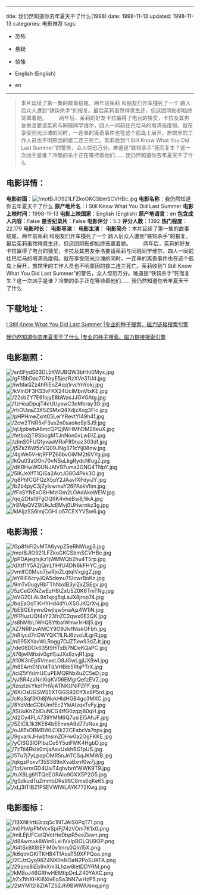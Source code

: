
---
title: 我仍然知道你去年夏天干了什么(1998)
date: 1998-11-13
updated: 1998-11-13
categories: 电影推荐
tags:
- 恐怖
- 悬疑
- 惊悚

- English (English)
- en
---


> 本片延续了第一集的故事结尾，两年前茱莉 和朋友们开车撞死了一个 路人后众人遭到“铁钩杀手”的报复。最后茱莉虽然得意生还，但这团阴影却始终笼罩着她。  　　两年后，茱莉的好友卡拉赢得了电台的猜奖，卡拉及其男友泰洛要请茱莉与同班同学维尔，四人一同前往巴哈马的塔湾岛度假。就在享受阳光沙滩的同时，一连串的离奇事件也在这个孤岛上展开，旅馆里的工作人员也不明原因的接二连三死亡。茱莉收到“I Still Know What You Did Last Summer”的警告，众人惊恐万分。难道是“铁钩杀手”死而复生？这一次凶手是谁？冷酷的杀手正在等待着他们…… 我仍然知道你去年夏天干了什么

## **电影详情**：

**电影封面**：<img src="https://image.tmdb.org/t/p/w200/motBJIO921LFZkoGKCSbmSCVHBc.jpg" alt="/motBJIO921LFZkoGKCSbmSCVHBc.jpg" title="/motBJIO921LFZkoGKCSbmSCVHBc.jpg">
**电影名称**：我仍然知道你去年夏天干了什么
**原产地片名**：I Still Know What You Did Last Summer
**电影上映时间**：1998-11-13
**电影上映国家**：English (English)
**原产地语言**：en
**包含成人内容**：False
**是否纪录片**：False
**电影评分**：5.3
**评分人数**：1392
**热门程度**：22.179
**电影时长**：
**电影导演**：
**电影主演**：
**电影简介**：本片延续了第一集的故事结尾，两年前茱莉 和朋友们开车撞死了一个 路人后众人遭到“铁钩杀手”的报复。最后茱莉虽然得意生还，但这团阴影却始终笼罩着她。  　　两年后，茱莉的好友卡拉赢得了电台的猜奖，卡拉及其男友泰洛要请茱莉与同班同学维尔，四人一同前往巴哈马的塔湾岛度假。就在享受阳光沙滩的同时，一连串的离奇事件也在这个孤岛上展开，旅馆里的工作人员也不明原因的接二连三死亡。茱莉收到“I Still Know What You Did Last Summer”的警告，众人惊恐万分。难道是“铁钩杀手”死而复生？这一次凶手是谁？冷酷的杀手正在等待着他们…… 我仍然知道你去年夏天干了什么

## **下载地址**：
[I Still Know What You Did Last Summer |专业的种子搜索、磁力链接搜索引擎](https://movie.amd794.com:2083/?search=I%20Still%20Know%20What%20You%20Did%20Last%20Summer&ordering=&mode=match_phrase&page_size=10&page=1)

[我仍然知道你去年夏天干了什么 |专业的种子搜索、磁力链接搜索引擎](https://movie.amd794.com:2083/?search=%E6%88%91%E4%BB%8D%E7%84%B6%E7%9F%A5%E9%81%93%E4%BD%A0%E5%8E%BB%E5%B9%B4%E5%A4%8F%E5%A4%A9%E5%B9%B2%E4%BA%86%E4%BB%80%E4%B9%88&ordering=&mode=match_phrase&page_size=10&page=1)
 

## **电影剧照**：
<img src="https://image.tmdb.org/t/p/original/sn5FydS63DL5KWUBQW3bHhi0Myx.jpg" alt="/sn5FydS63DL5KWUBQW3bHhi0Myx.jpg" title="/sn5FydS63DL5KWUBQW3bHhi0Myx.jpg"><img src="https://image.tmdb.org/t/p/original/gF1BbDac7ONryE5jezRzXVe31Ud.jpg" alt="/gF1BbDac7ONryE5jezRzXVe31Ud.jpg" title="/gF1BbDac7ONryE5jezRzXVe31Ud.jpg"><img src="https://image.tmdb.org/t/p/original/iwMaQZz4hRiEoZAqq1rvcYnYokj.jpg" alt="/iwMaQZz4hRiEoZAqq1rvcYnYokj.jpg" title="/iwMaQZz4hRiEoZAqq1rvcYnYokj.jpg"><img src="https://image.tmdb.org/t/p/original/kVlnDF3H33vFKX24UcIMbnVtxKE.jpg" alt="/kVlnDF3H33vFKX24UcIMbnVtxKE.jpg" title="/kVlnDF3H33vFKX24UcIMbnVtxKE.jpg"><img src="https://image.tmdb.org/t/p/original/22sbZY7E6fojyE8bWasJJGVGAtg.jpg" alt="/22sbZY7E6fojyE8bWasJJGVGAtg.jpg" title="/22sbZY7E6fojyE8bWasJJGVGAtg.jpg"><img src="https://image.tmdb.org/t/p/original/1zHoaDpujT4eUUyswC3oMbray3O.jpg" alt="/1zHoaDpujT4eUUyswC3oMbray3O.jpg" title="/1zHoaDpujT4eUUyswC3oMbray3O.jpg"><img src="https://image.tmdb.org/t/p/original/rhOUzaZ3X5ZSMxQ4XdjzXog3Fic.jpg" alt="/rhOUzaZ3X5ZSMxQ4XdjzXog3Fic.jpg" title="/rhOUzaZ3X5ZSMxQ4XdjzXog3Fic.jpg"><img src="https://image.tmdb.org/t/p/original/pHPHmeZxnt05LerYRevtYI49h4f.jpg" alt="/pHPHmeZxnt05LerYRevtYI49h4f.jpg" title="/pHPHmeZxnt05LerYRevtYI49h4f.jpg"><img src="https://image.tmdb.org/t/p/original/2cw2TNR5xF3us2n0saokoSjrSJ9.jpg" alt="/2cw2TNR5xF3us2n0saokoSjrSJ9.jpg" title="/2cw2TNR5xF3us2n0saokoSjrSJ9.jpg"><img src="https://image.tmdb.org/t/p/original/qUjpbwbA6mcQPQjlWHMhDM26euX.jpg" alt="/qUjpbwbA6mcQPQjlWHMhDM26euX.jpg" title="/qUjpbwbA6mcQPQjlWHMhDM26euX.jpg"><img src="https://image.tmdb.org/t/p/original/fetbo2jT9SbcgMTJnNon0xLwDIZ.jpg" alt="/fetbo2jT9SbcgMTJnNon0xLwDIZ.jpg" title="/fetbo2jT9SbcgMTJnNon0xLwDIZ.jpg"><img src="https://image.tmdb.org/t/p/original/zImS0FUGfyvaeMRoF80naz303df.jpg" alt="/zImS0FUGfyvaeMRoF80naz303df.jpg" title="/zImS0FUGfyvaeMRoF80naz303df.jpg"><img src="https://image.tmdb.org/t/p/original/j5ZkZ6W5zVQ09JNg371cYij08nw.jpg" alt="/j5ZkZ6W5zVQ09JNg371cYij08nw.jpg" title="/j5ZkZ6W5zVQ09JNg371cYij08nw.jpg"><img src="https://image.tmdb.org/t/p/original/4gWe5VHrjRFPZ66bvGlMM2t6VYg.jpg" alt="/4gWe5VHrjRFPZ66bvGlMM2t6VYg.jpg" title="/4gWe5VHrjRFPZ66bvGlMM2t6VYg.jpg"><img src="https://image.tmdb.org/t/p/original/kQu03aOOn70vNSuLkgRydcNfugZ.jpg" alt="/kQu03aOOn70vNSuLkgRydcNfugZ.jpg" title="/kQu03aOOn70vNSuLkgRydcNfugZ.jpg"><img src="https://image.tmdb.org/t/p/original/dKRHwW0UNJAlV97uma2GNG4TNpY.jpg" alt="/dKRHwW0UNJAlV97uma2GNG4TNpY.jpg" title="/dKRHwW0UNJAlV97uma2GNG4TNpY.jpg"><img src="https://image.tmdb.org/t/p/original/5iKJeXfT1QISa2AutJG8G4Pkk3O.jpg" alt="/5iKJeXfT1QISa2AutJG8G4Pkk3O.jpg" title="/5iKJeXfT1QISa2AutJG8G4Pkk3O.jpg"><img src="https://image.tmdb.org/t/p/original/q8PhfCGFQzX5pY2JAavfXFdyiJY.jpg" alt="/q8PhfCGFQzX5pY2JAavfXFdyiJY.jpg" title="/q8PhfCGFQzX5pY2JAavfXFdyiJY.jpg"><img src="https://image.tmdb.org/t/p/original/b2b4pyC3jZylvwmuY26PAskVIim.jpg" alt="/b2b4pyC3jZylvwmuY26PAskVIim.jpg" title="/b2b4pyC3jZylvwmuY26PAskVIim.jpg"><img src="https://image.tmdb.org/t/p/original/fFaSYNExO8HMzlGm2LOAdAkeWEW.jpg" alt="/fFaSYNExO8HMzlGm2LOAdAkeWEW.jpg" title="/fFaSYNExO8HMzlGm2LOAdAkeWEW.jpg"><img src="https://image.tmdb.org/t/p/original/qqj2Dfsf8FgOQ9K4vheBw8j1ikA.jpg" alt="/qqj2Dfsf8FgOQ9K4vheBw8j1ikA.jpg" title="/qqj2Dfsf8FgOQ9K4vheBw8j1ikA.jpg"><img src="https://image.tmdb.org/t/p/original/r8MpQVZ9iUkJcEMvj0UHwrnkz3g.jpg" alt="/r8MpQVZ9iUkJcEMvj0UHwrnkz3g.jpg" title="/r8MpQVZ9iUkJcEMvj0UHwrnkz3g.jpg"><img src="https://image.tmdb.org/t/p/original/klAIjzSS6imjCGHLo57CEXYVSw6.jpg" alt="/klAIjzSS6imjCGHLo57CEXYVSw6.jpg" title="/klAIjzSS6imjCGHLo57CEXYVSw6.jpg">

## **电影海报**：
<img src="https://image.tmdb.org/t/p/original/Gp8fkFl2vMTA6yvpZ5eRNWugj3.jpg" alt="/Gp8fkFl2vMTA6yvpZ5eRNWugj3.jpg" title="/Gp8fkFl2vMTA6yvpZ5eRNWugj3.jpg"><img src="https://image.tmdb.org/t/p/original/motBJIO921LFZkoGKCSbmSCVHBc.jpg" alt="/motBJIO921LFZkoGKCSbmSCVHBc.jpg" title="/motBJIO921LFZkoGKCSbmSCVHBc.jpg"><img src="https://image.tmdb.org/t/p/original/pPDAjegtsjkz1jWMWQb2hu4T5rp.jpg" alt="/pPDAjegtsjkz1jWMWQb2hu4T5rp.jpg" title="/pPDAjegtsjkz1jWMWQb2hu4T5rp.jpg"><img src="https://image.tmdb.org/t/p/original/dXtf1Y5A2jQmLfIHfU4DN6kFHYC.jpg" alt="/dXtf1Y5A2jQmLfIHfU4DN6kFHYC.jpg" title="/dXtf1Y5A2jQmLfIHfU4DN6kFHYC.jpg"><img src="https://image.tmdb.org/t/p/original/vmlfC0Muo7jwRjoZLqtqiVxgigZ.jpg" alt="/vmlfC0Muo7jwRjoZLqtqiVxgigZ.jpg" title="/vmlfC0Muo7jwRjoZLqtqiVxgigZ.jpg"><img src="https://image.tmdb.org/t/p/original/eYRiE6cryJQA5ckmu7SIcwrBoKz.jpg" alt="/eYRiE6cryJQA5ckmu7SIcwrBoKz.jpg" title="/eYRiE6cryJQA5ckmu7SIcwrBoKz.jpg"><img src="https://image.tmdb.org/t/p/original/9mTv0ugyRbTThNxdB3yiZxZSEgv.jpg" alt="/9mTv0ugyRbTThNxdB3yiZxZSEgv.jpg" title="/9mTv0ugyRbTThNxdB3yiZxZSEgv.jpg"><img src="https://image.tmdb.org/t/p/original/5zCeGXNZwEzH8tZxU5Z0K6TmTNg.jpg" alt="/5zCeGXNZwEzH8tZxU5Z0K6TmTNg.jpg" title="/5zCeGXNZwEzH8tZxU5Z0K6TmTNg.jpg"><img src="https://image.tmdb.org/t/p/original/oVG20LAL9s1xpg5qLaJX8jrop74.jpg" alt="/oVG20LAL9s1xpg5qLaJX8jrop74.jpg" title="/oVG20LAL9s1xpg5qLaJX8jrop74.jpg"><img src="https://image.tmdb.org/t/p/original/bqEaGqTiKHYHd4dYuX5GJKQrXvj.jpg" alt="/bqEaGqTiKHYHd4dYuX5GJKQrXvj.jpg" title="/bqEaGqTiKHYHd4dYuX5GJKQrXvj.jpg"><img src="https://image.tmdb.org/t/p/original/bEBGEliywuQwjlqw5naAjz4W1iN.jpg" alt="/bEBGEliywuQwjlqw5naAjz4W1iN.jpg" title="/bEBGEliywuQwjlqw5naAjz4W1iN.jpg"><img src="https://image.tmdb.org/t/p/original/fFPIuzUQf4sY23fnZC2qwx0E2QK.jpg" alt="/fFPIuzUQf4sY23fnZC2qwx0E2QK.jpg" title="/fFPIuzUQf4sY23fnZC2qwx0E2QK.jpg"><img src="https://image.tmdb.org/t/p/original/s8hMlbLiWnQ8YtbalWmw1rHiIj5.jpg" alt="/s8hMlbLiWnQ8YtbalWmw1rHiIj5.jpg" title="/s8hMlbLiWnQ8YtbalWmw1rHiIj5.jpg"><img src="https://image.tmdb.org/t/p/original/iZ7NRPzvAMCY9O9JlvfNiskOFbh.jpg" alt="/iZ7NRPzvAMCY9O9JlvfNiskOFbh.jpg" title="/iZ7NRPzvAMCY9O9JlvfNiskOFbh.jpg"><img src="https://image.tmdb.org/t/p/original/nRIycd7nOWYQK11LRJ6zvoULgrR.jpg" alt="/nRIycd7nOWYQK11LRJ6zvoULgrR.jpg" title="/nRIycd7nOWYQK11LRJ6zvoULgrR.jpg"><img src="https://image.tmdb.org/t/p/original/nS95XYavWLRogg7DJZTxw93dZJt.jpg" alt="/nS95XYavWLRogg7DJZTxw93dZJt.jpg" title="/nS95XYavWLRogg7DJZTxw93dZJt.jpg"><img src="https://image.tmdb.org/t/p/original/xle08DOk635t9HTxBi7NDeKQaPC.jpg" alt="/xle08DOk635t9HTxBi7NDeKQaPC.jpg" title="/xle08DOk635t9HTxBi7NDeKQaPC.jpg"><img src="https://image.tmdb.org/t/p/original/i76jwlMItxiv0gtfEuJXs8zvjR1.jpg" alt="/i76jwlMItxiv0gtfEuJXs8zvjR1.jpg" title="/i76jwlMItxiv0gtfEuJXs8zvjR1.jpg"><img src="https://image.tmdb.org/t/p/original/t10K3nEp5VmxeLO8JGwLgjUX9wl.jpg" alt="/t10K3nEp5VmxeLO8JGwLgjUX9wl.jpg" title="/t10K3nEp5VmxeLO8JGwLgjUX9wl.jpg"><img src="https://image.tmdb.org/t/p/original/h8EArhENVt4TiLVHBib5RhjPTrX.jpg" alt="/h8EArhENVt4TiLVHBib5RhjPTrX.jpg" title="/h8EArhENVt4TiLVHBib5RhjPTrX.jpg"><img src="https://image.tmdb.org/t/p/original/iciZ5fYslmUCuPEMQRNx4uZC5eD.jpg" alt="/iciZ5fYslmUCuPEMQRNx4uZC5eD.jpg" title="/iciZ5fYslmUCuPEMQRNx4uZC5eD.jpg"><img src="https://image.tmdb.org/t/p/original/yJSR4zaNnXiqKV06EMgrQefzEVZ.jpg" alt="/yJSR4zaNnXiqKV06EMgrQefzEVZ.jpg" title="/yJSR4zaNnXiqKV06EMgrQefzEVZ.jpg"><img src="https://image.tmdb.org/t/p/original/lzozIzkYko1PrfAjATNKUNiPZFF.jpg" alt="/lzozIzkYko1PrfAjATNKUNiPZFF.jpg" title="/lzozIzkYko1PrfAjATNKUNiPZFF.jpg"><img src="https://image.tmdb.org/t/p/original/6KiOsUGSWS5XTGGS92OYXx9P5rd.jpg" alt="/6KiOsUGSWS5XTGGS92OYXx9P5rd.jpg" title="/6KiOsUGSWS5XTGGS92OYXx9P5rd.jpg"><img src="https://image.tmdb.org/t/p/original/cKqSqf3Kh8jWokHIdHGB4gc3MXC.jpg" alt="/cKqSqf3Kh8jWokHIdHGB4gc3MXC.jpg" title="/cKqSqf3Kh8jWokHIdHGB4gc3MXC.jpg"><img src="https://image.tmdb.org/t/p/original/8YdVdcGDbUmfEc2YkiAIzqxTvFy.jpg" alt="/8YdVdcGDbUmfEc2YkiAIzqxTvFy.jpg" title="/8YdVdcGDbUmfEc2YkiAIzqxTvFy.jpg"><img src="https://image.tmdb.org/t/p/original/lSUuKhZblDuNCG4tfG0zqzj80qH.jpg" alt="/lSUuKhZblDuNCG4tfG0zqzj80qH.jpg" title="/lSUuKhZblDuNCG4tfG0zqzj80qH.jpg"><img src="https://image.tmdb.org/t/p/original/d2Cy4PL4739YMM6Q7usiEI5AhJF.jpg" alt="/d2Cy4PL4739YMM6Q7usiEI5AhJF.jpg" title="/d2Cy4PL4739YMM6Q7usiEI5AhJF.jpg"><img src="https://image.tmdb.org/t/p/original/5ZiCIL1k3KE64bEEmmA9d77oNox.jpg" alt="/5ZiCIL1k3KE64bEEmmA9d77oNox.jpg" title="/5ZiCIL1k3KE64bEEmmA9d77oNox.jpg"><img src="https://image.tmdb.org/t/p/original/oJATxDBMBWLCXk22CEsbcVa7npv.jpg" alt="/oJATxDBMBWLCXk22CEsbcVa7npv.jpg" title="/oJATxDBMBWLCXk22CEsbcVa7npv.jpg"><img src="https://image.tmdb.org/t/p/original/9gvarkJHwbfnsmZOHw0a2OgFKKE.jpg" alt="/9gvarkJHwbfnsmZOHw0a2OgFKKE.jpg" title="/9gvarkJHwbfnsmZOHw0a2OgFKKE.jpg"><img src="https://image.tmdb.org/t/p/original/yCISG3lOPIbzCo5Y5utFMK4HgbD.jpg" alt="/yCISG3lOPIbzCo5Y5utFMK4HgbD.jpg" title="/yCISG3lOPIbzCo5Y5utFMK4HgbD.jpg"><img src="https://image.tmdb.org/t/p/original/7zTtl4RkIs0mjaAsvUxkhBG1pUS.jpg" alt="/7zTtl4RkIs0mjaAsvUxkhBG1pUS.jpg" title="/7zTtl4RkIs0mjaAsvUxkhBG1pUS.jpg"><img src="https://image.tmdb.org/t/p/original/5Tu7j7yLpqpOMR5nJnTCSqJKMWB.jpg" alt="/5Tu7j7yLpqpOMR5nJnTCSqJKMWB.jpg" title="/5Tu7j7yLpqpOMR5nJnTCSqJKMWB.jpg"><img src="https://image.tmdb.org/t/p/original/qkgzPoxvf35S389nXvaBxnf0w7j.jpg" alt="/qkgzPoxvf35S389nXvaBxnf0w7j.jpg" title="/qkgzPoxvf35S389nXvaBxnf0w7j.jpg"><img src="https://image.tmdb.org/t/p/original/1trUermGD4UluT4qhvbnYWWK9T9.jpg" alt="/1trUermGD4UluT4qhvbnYWWK9T9.jpg" title="/1trUermGD4UluT4qhvbnYWWK9T9.jpg"><img src="https://image.tmdb.org/t/p/original/tuX8Lg6fiTQeEGRAIu9GXX5P2O5.jpg" alt="/tuX8Lg6fiTQeEGRAIu9GXX5P2O5.jpg" title="/tuX8Lg6fiTQeEGRAIu9GXX5P2O5.jpg"><img src="https://image.tmdb.org/t/p/original/gSdkudTuZmmbDRs98C8ms6qKe65.jpg" alt="/gSdkudTuZmmbDRs98C8ms6qKe65.jpg" title="/gSdkudTuZmmbDRs98C8ms6qKe65.jpg"><img src="https://image.tmdb.org/t/p/original/xLj3tTIB21PSEVWIWLAYK772Kwg.jpg" alt="/xLj3tTIB21PSEVWIWLAYK772Kwg.jpg" title="/xLj3tTIB21PSEVWIWLAYK772Kwg.jpg">

## **电影图标**：
<img src="https://image.tmdb.org/t/p/original/1BXNHrtb3rzq5c1NTJAiS6PqT71.png" alt="/1BXNHrtb3rzq5c1NTJAiS6PqT71.png" title="/1BXNHrtb3rzq5c1NTJAiS6PqT71.png"><img src="https://image.tmdb.org/t/p/original/n0PhVpPMVcvSpiFj74zVOm7K1x0.png" alt="/n0PhVpPMVcvSpiFj74zVOm7K1x0.png" title="/n0PhVpPMVcvSpiFj74zVOm7K1x0.png"><img src="https://image.tmdb.org/t/p/original/mlLEjUFCeIQVotHeDbpR5eeZkwn.png" alt="/mlLEjUFCeIQVotHeDbpR5eeZkwn.png" title="/mlLEjUFCeIQVotHeDbpR5eeZkwn.png"><img src="https://image.tmdb.org/t/p/original/d8Awmuk8Win6LxHVxIpBOLQU9OP.png" alt="/d8Awmuk8Win6LxHVxIpBOLQU9OP.png" title="/d8Awmuk8Win6LxHVxIpBOLQU9OP.png"><img src="https://image.tmdb.org/t/p/original/ti4tSx9X8IEFiM0v1mrs0QIn15X.png" alt="/ti4tSx9X8IEFiM0v1mrs0QIn15X.png" title="/ti4tSx9X8IEFiM0v1mrs0QIn15X.png"><img src="https://image.tmdb.org/t/p/original/k6qtmGKITKHB4TfAoaT59XFPQoa.png" alt="/k6qtmGKITKHB4TfAoaT59XFPQoa.png" title="/k6qtmGKITKHB4TfAoaT59XFPQoa.png"><img src="https://image.tmdb.org/t/p/original/2CJzQyq98Z4NX0nNOaN2PoSUKFA.png" alt="/2CJzQyq98Z4NX0nNOaN2PoSUKFA.png" title="/2CJzQyq98Z4NX0nNOaN2PoSUKFA.png"><img src="https://image.tmdb.org/t/p/original/29qns8iEb9vXm3Lhzw8letDDYRM.png" alt="/29qns8iEb9vXm3Lhzw8letDDYRM.png" title="/29qns8iEb9vXm3Lhzw8letDDYRM.png"><img src="https://image.tmdb.org/t/p/original/kM8uJ46GRfwHEMtlpDnLZ40YAXC.png" alt="/kM8uJ46GRfwHEMtlpDnLZ40YAXC.png" title="/kM8uJ46GRfwHEMtlpDnLZ40YAXC.png"><img src="https://image.tmdb.org/t/p/original/rZxTthXHKi8XivEqSa3hN7wHzP5.png" alt="/rZxTthXHKi8XivEqSa3hN7wHzP5.png" title="/rZxTthXHKi8XivEqSa3hN7wHzP5.png"><img src="https://image.tmdb.org/t/p/original/2stYM12I8ZIATZS2Jh9BWlWUsnq.png" alt="/2stYM12I8ZIATZS2Jh9BWlWUsnq.png" title="/2stYM12I8ZIATZS2Jh9BWlWUsnq.png">
